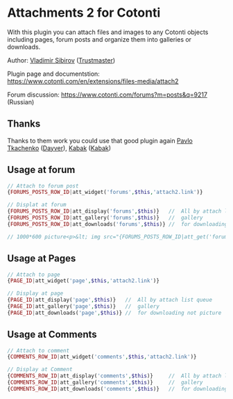 Attachments 2 for Cotonti
=========================

With this plugin you can attach files and images to any Cotonti objects including pages, forum posts and organize them into galleries or downloads.

Author: [Vladimir Sibirov](https://github.com/trustmaster) ([Trustmaster](https://www.cotonti.com/users/Trustmaster))

Plugin page and documentstion: https://www.cotonti.com/en/extensions/files-media/attach2

Forum discussion: https://www.cotonti.com/forums?m=posts&q=9217 (Russian)

## Thanks

Thanks to them work you could use that good plugin again 
[Pavlo Tkachenko](https://github.com/Dayver) ([Dayver](https://www.cotonti.com/users/Dayver)),
[Kabak](https://github.com/Kabak) ([Kabak](https://www.cotonti.com/users/Kabak))


## Usage at forum
```php
// Attach to forum post
{FORUMS_POSTS_ROW_ID|att_widget('forums',$this,'attach2.link')}

// Displat at forum
{FORUMS_POSTS_ROW_ID|att_display('forums',$this)}   //  All by attach list queue
{FORUMS_POSTS_ROW_ID|att_gallery('forums',$this)}   //  gallery
{FORUMS_POSTS_ROW_ID|att_downloads('forums',$this)} //  for downloading not picture

// 1000*600 picture<p>&lt; img src="{FORUMS_POSTS_ROW_ID|att_get('forums',$this)|att_thumb($this,1000,600,height)}" alt="{FORUMS_POSTS_ROW_ID|att_get('posts',$this,'title')}" class="img-fluid"/&gt;</p>
```

## Usage at Pages
```php
// Attach to page
{PAGE_ID|att_widget('page',$this,'attach2.link')}

// Display at page 
{PAGE_ID|att_display('page',$this)}   //  All by attach list queue
{PAGE_ID|att_gallery('page',$this)}   //  gallery
{PAGE_ID|att_downloads('page',$this)} //  for downloading not picture
```

## Usage at Comments
```php
// Attach to comment
{COMMENTS_ROW_ID|att_widget('comments',$this,'attach2.link')} 

// Display at Comment
{COMMENTS_ROW_ID|att_display('comments',$this)}     //  All by attach list queue
{COMMENTS_ROW_ID|att_gallery('comments',$this)}     //  gallery
{COMMENTS_ROW_ID|att_downloads('comments',$this)}   //  for downloading not picture
```
